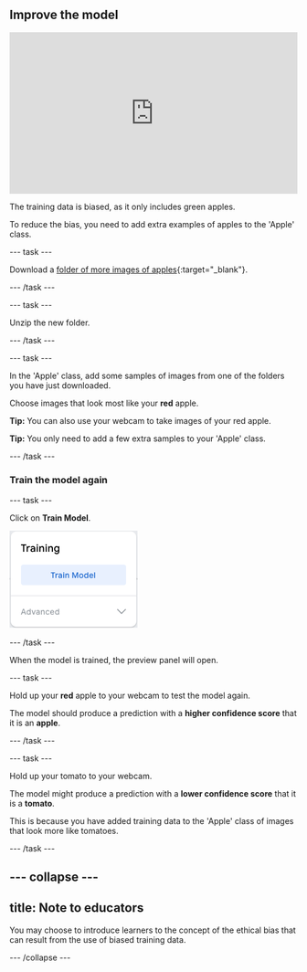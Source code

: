 ## Improve the model

<html>
  <div style="position: relative; overflow: hidden; padding-top: 56.25%;">
    <iframe style="position: absolute; top: 0; left: 0; right: 0; width: 100%; height: 100%; border: none;" src="https://www.youtube.com/embed/s-UoG3US_Jg?rel=0&cc_load_policy=1" allowfullscreen allow="accelerometer; autoplay; clipboard-write; encrypted-media; gyroscope; picture-in-picture; web-share"></iframe>
  </div>
</html>

The training data is biased, as it only includes green apples.

To reduce the bias, you need to add extra examples of apples to the 'Apple' class.

--- task ---

Download a [folder of more images of apples](https://drive.google.com/drive/folders/1OIuoG7go72c7QririIpykJ4tW-arrtfA){:target="_blank"}.

--- /task ---

--- task ---

Unzip the new folder.

--- /task ---

--- task ---

In the 'Apple' class, add some samples of images from one of the folders you have just downloaded.

Choose images that look most like your **red** apple.

**Tip:** You can also use your webcam to take images of your red apple.

**Tip:** You only need to add a few extra samples to your 'Apple' class.

--- /task ---

### Train the model again

--- task ---

Click on **Train Model**.

![The 'Train Model' button.](images/train_model.png)

--- /task ---

When the model is trained, the preview panel will open.

--- task ---

Hold up your **red** apple to your webcam to test the model again.

The model should produce a prediction with a **higher confidence score** that it is an **apple**.
 
--- /task ---

--- task ---

Hold up your tomato to your webcam.

The model might produce a prediction with a **lower confidence score** that it is a **tomato**.

This is because you have added training data to the 'Apple' class of images that look more like tomatoes.

--- /task ---

--- collapse ---
---
title: Note to educators
---

You may choose to introduce learners to the concept of the ethical bias that can result from the use of biased training data.

--- /collapse ---
